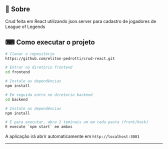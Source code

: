 ## 📖 Sobre 
Crud feita em React utilizando json.server para cadastro de jogadores de League of Legends
 ## ⌨ Como executar o projeto

```bash
# Clonar o repositório
https://github.com/eliton-pedrotti/crud-react.git

# Entrar no diretório frontend
cd frontend

# Instale as dependências
npm install

# Em seguida entre no diretorio backend
cd backend

# Instale as dependências
npm install

# E para executar, abra 2 teminais um em cada pasta (front/back)
E execute `npm start` em ambos
```

A aplicação irá abrir automaticamente em `http://localhost:3001`

---
